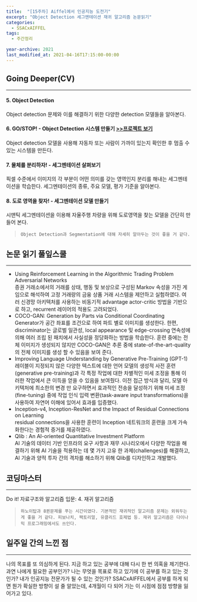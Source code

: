 ```yaml
---
title:  "[15주차] Aiffel에서 인공지능 도전기"
excerpt: "Object Detection 세그멘테이션 재귀 알고리즘 논문읽기"
categories:
  - SSACxAIFFEL
tags:
  - 주간정리

year-archive: 2021
last_modified_at: 2021-04-16T17:15:00-00:00
---
```


## Going Deeper(CV)
---
#### 5. Object Detection
Object detection 문제와 이를 해결하기 위한 다양한 detection 모델들을 알아본다.

#### 6. GO/STOP! - Object Detection 시스템 만들기 [>>프로젝트 보기](https://github.com/adele2020/ssacxaiffel/blob/main/GoingDeeper/%5BG6_PJ%5D_object_detection_system.ipynb)   
Object detection 모델을 사용해 자동차 또는 사람이 가까이 있는지 확인한 후 멈출 수 있는 시스템을 만든다.

#### 7. 물체를 분리하자! - 세그멘테이션 살펴보기
픽셀 수준에서 이미지의 각 부분이 어떤 의미를 갖는 영역인지 분리를 해내는 세그멘테이션을 학습한다. 세그멘테이션의 종류, 주요 모델, 평가 기준을 알아본다.

#### 8. 도로 영역을 찾자! - 세그멘테이션 모델 만들기
시맨틱 세그멘테이션을 이용해 자율주행 차량을 위해 도로영역을 찾는 모델을 간단히 만들어 본다.
>`Object Detection과 Segmentation에 대해 자세히 알아두는 것이 좋을 거 같다.`  

## 논문 읽기 풀잎스쿨   
---
- Using Reinforcement Learning in the Algorithmic Trading Problem Adversarial Networks    
증권 거래소에서의 거래를 상태, 행동 및 보상으로 구성된 Markov 속성을 가진 게임으로 해석하여 고정 거래량의 금융 상품 거래 시스템을 제안하고 실험하였다. 여러 신경망 아키텍처를 사용하는 비동기적 advantage actor-critic 방법을 기반으로 하고, recurrent 레이어의 적용도 고려되었다.
- COCO-GAN: Generation by Parts via Conditional Coordinating    
Generator가 공간 좌표를 조건으로 하여 파트 별로 이미지를 생성한다. 한편, discriminator는 글로벌 일관성, local appearance 및 edge-crossing 연속성에 의해 여러 조립 된 패치에서 사실성을 정당화하는 방법을 학습한다. 훈련 중에는 전체 이미지가 생성되지 않지만 COCO-GAN은 추론 중에 state-of-the-art-quality의 전체 이미지를 생성 할 수 있음을 보여 준다.
- Improving Language Understanding by Generative Pre-Training (GPT-1)    
레이블이 지정되지 않은 다양한 텍스트에 대한 언어 모델의 생성적 사전 훈련(generative pre-training)과 각 특정 작업에 대한 차별적인 미세 조정을 통해 이러한 작업에서 큰 이득을 얻을 수 있음을 보여줬다. 이전 접근 방식과 달리, 모델 아키텍처에 최소한의 변경 만 요구하면서 효과적인 전송을 달성하기 위해 미세 조정(fine-tuning) 중에 작업 인식 입력 변환(task-aware input transformations)을 사용하여 자연어 이해에 있어서 효과를 입증했다.   
- Inception-v4, Inception-ResNet and the Impact of Residual Connections on Learning    
residual connections을 사용한 훈련이 Inception 네트워크의 훈련을 크게 가속화한다는 경험적 증거를 제공하였다.
- Qlib : An AI-oriented Quantitative Investment Platform    
AI 기술의 데이터 기반 인프라의 요구 사항과 재무 시나리오에서 다양한 작업을 해결하기 위해 AI 기술을 적용하는 데 몇 가지 고유 한 과제(challenges)를 해결하고, AI 기술과 양적 투자 간의 격차를 해소하기 위해 Qlib를 디자인하고 개발했다.

## 코딩마스터  
---
Do it! 자료구조와 알고리즘 입문: 4. 재귀 알고리즘
>`하노이탑과 8퀸문제를 푸는 시간이였다. 기본적인 재귀적인 알고리즘 문제는 외워두는게 좋을 거 같다. 피보나치, 팩토리얼, 유클리드 호제법 등. 재귀 알고리즘은 다이나믹 프로그래밍에서도 쓰인다.`  

## 일주일 간의 느낀 점
---
나의 목표를 또 의심하게 된다. 지금 하고 있는 공부에 대해 다시 한 번 의혹을 제기한다. 과연 나에게 필요한 공부인가? 나는 무엇을 목표로 하고 있기에 이 공부를 하고 있는 것인가? 내가 인공지능 전문가가 될 수 있는 것인가? SSACxAIFFEL에서 공부를 하게 되면 뭔가 확실한 방향이 설 줄 알았는데, 4개월이 다 되어 가는 이 시점에 점점 방향을 잃어가고 있다.
